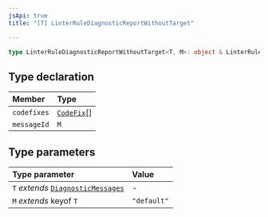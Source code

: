 ```yaml
---
jsApi: true
title: "[T] LinterRuleDiagnosticReportWithoutTarget"

---
```

```ts
type LinterRuleDiagnosticReportWithoutTarget<T, M>: object & LinterRuleDiagnosticFormat<T, M>;
```

## Type declaration

| Member | Type |
| :------ | :------ |
| `codefixes` | [`CodeFix`](../interfaces/CodeFix.md)[] |
| `messageId` | `M` |

## Type parameters

| Type parameter | Value |
| :------ | :------ |
| `T` *extends* [`DiagnosticMessages`](../interfaces/DiagnosticMessages.md) | - |
| `M` *extends* keyof `T` | `"default"` |
